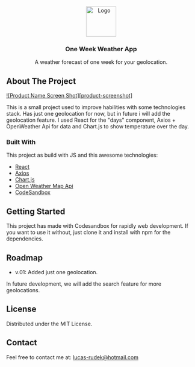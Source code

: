 <br />
<p align="center">
  <a href="https://www.shareicon.net/data/2016/11/15/853162_sun_512x512.png">
    <img src="images/logo.png" alt="Logo" width="80" height="80">
  </a>

  <h3 align="center">One Week Weather App</h3>

  <p align="center">
    A weather forecast of one week for your geolocation.
  </p>

## About The Project

[![Product Name Screen Shot][product-screenshot]](https://example.com)

This is a small project used to improve habilities with some technologies stack. Has just one geolocation for now, but in future i will add the geolocation feature. I used React for the "days" component, Axios + OpenWeather Api for data and Chart.js to show temperature over the day.

### Built With

This project as build with JS and this awesome technologies:

- [React](https://www.npmjs.com/package/react)
- [Axios](https://www.npmjs.com/package/axios)
- [Chart.js](https://www.chartjs.org/)
- [Open Weather Map Api](https://openweathermap.org/api)
- [CodeSandbox](https://codesandbox.io/)

## Getting Started

This project has made with Codesandbox for rapidly web development. If you want to use it without, just clone it and install with npm for the dependencies.

## Roadmap

- v.01: Added just one geolocation.

In future development, we will add the search feature for more geolocations.

## License

Distributed under the MIT License.

## Contact

Feel free to contact me at: lucas-rudek@hotmail.com
